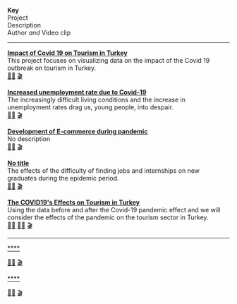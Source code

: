 **Key**  
Project  
Description  
Author *and* Video clip

<hr>

[**Impact of Covid 19 on Tourism in Turkey**](https://github.com/natukbaytan/Data-Visualisation-Covid19-Tourism-Impact-TR)  
This project focuses on visualizing data on the impact of the Covid 19 outbreak on tourism in Turkey.  
[:pouting_man:](http://github.com/natukbaytan) [:clapper:]()

[**Increased unemployment rate due to Covid-19**](https://github.com/m-merve/m-merve)  
The increasingly difficult living conditions and the increase in unemployment rates drag us, young people, into despair.  
[:pouting_woman:](https://github.com/m-merve) [:clapper:]()

[**Development of E-commerce during pandemic**](https://github.com/bakkus19/mis376-data-visulation-project)  
No description  
[:pouting_man:](https://github.com/bakkus19) [:clapper:]()


[**No title**](https://github.com/Mehmet065/COV-D-19-Project)  
The effects of the difficulty of finding jobs and internships on new graduates during the epidemic period.  
[:pouting_man:](https://github.com/Mehmet065) [:clapper:]()

[**The COVID19's Effects on Tourism in Turkey**]()  
Using the data before and after the Covid-19 pandemic effect and we will consider the effects of the pandemic on the tourism sector in Turkey.  
[:pouting_man:](https://github.com/ArahmiAtalay)  [:ok_man:](https://github.com/ersnsn) [:clapper:]() 

<hr>

[****]()  
  
[:pouting_woman:]() [:clapper:]()


[****]()  
  
[:pouting_man:]() [:clapper:]()